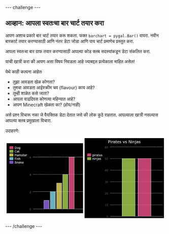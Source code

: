 \--- challenge \---

## आव्हान: आपला स्वतःचा बार चार्ट तयार करा

आपण अशाच प्रकारे बार चार्ट तयार करू शकता. फक्त `barchart = pygal.Bar()` वापरा. नवीन बारकार्ट तयार करण्यासाठी आणि नंतर डेटा जोडा आणि पाय चार्ट प्रमाणेच प्रस्तुत करा.

आपला स्वतःचा बार ग्राफ तयार करण्यासाठी आपल्या कोड क्लब सदस्यांकडून डेटा संकलित करा.

याची खात्री करा की आपण असा विषय निवडला आहे ज्याबद्दल प्रत्येकाला माहित असेल!

येथे काही कल्पना आहेतः

+ तुझा आवडता खेळ कोणता?
+ तुमचा आवडता आईस्क्रीम चव (flavour) काय आहे?
+ तूम्ही शाळेत कसे जाता?
+ आपला वाढदिवस कोणत्या महिन्यात आहे?
+ आपण Minecraft खेळता का? (होय/नाही)

असे प्रश्न विचारू नका जे वैयक्तिक डेटा देतात जसे की लोक कुठे राहतात. आपल्याला खात्री नसल्यास आपल्या क्लब प्रमुखाला विचारा.

उदाहरणे:

![screenshot](images/pets-bar-examples.png)

\--- /challenge \---